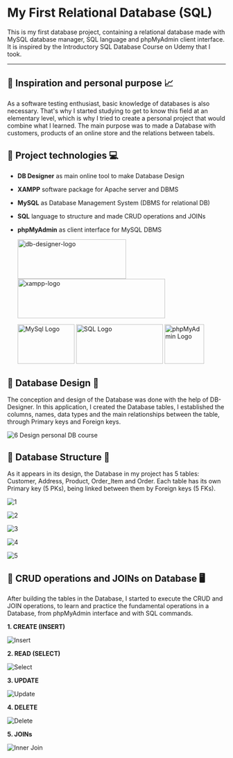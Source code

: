 # My First Relational Database (SQL)
This is my first database project, containing a relational database made with MySQL database manager, SQL language and phpMyAdmin client interface. It is inspired by the Introductory SQL Database Course on Udemy that I took. 


------



## :pushpin: Inspiration and personal purpose :chart_with_upwards_trend:
As a software testing enthusiast, basic knowledge of databases is also necessary. That's why I started studying to get to know this field at an elementary level, which is why I tried to create a personal project that would combine what I learned. The main purpose was to made a Database with customers, products of an online store and the relations between tabels.






## :pushpin: Project technologies :computer:
+ **DB Designer** as main online tool to make Database Design
+ **XAMPP** software package for Apache server and DBMS
+ **MySQL** as Database Management System (DBMS for relational DB)
+ **SQL** language to structure and made CRUD operations and JOINs
+ **phpMyAdmin** as client interface for MySQL DBMS

   <img alt="db-designer-logo" src="https://user-images.githubusercontent.com/115346533/209976690-4f0f036d-d482-4a85-9732-f46b25f795a3.png" width="250" height="91">   <img alt="xampp-logo" src="https://user-images.githubusercontent.com/115346533/210074939-45ea2413-38e7-45c7-9cf4-c6f11cca6ff5.png" width="340" height="91">   
   
   <img alt="MySql Logo" src="https://user-images.githubusercontent.com/115346533/209978789-90684d8c-656b-440f-ac19-9191ce645146.png" width="131" height="91">   <img alt="SQL Logo" src="https://user-images.githubusercontent.com/115346533/209977708-e343b93f-11da-4b96-9cfb-b1e05654063c.png" width="200" height="91">   <img alt="phpMyAdmin Logo" src="https://user-images.githubusercontent.com/115346533/209978321-8d8b5b86-c4a3-4ef7-8fc0-f744f89e2826.png" width="91" height="91">





## :pushpin: Database Design :art:
The conception and design of the Database was done with the help of DB-Designer. In this application, I created the Database tables, I established the columns, names, data types and the main relationships between the table, through Primary keys and Foreign keys.

   ![6  Design personal DB course](https://user-images.githubusercontent.com/115346533/209979867-b0a9c8a1-d180-4f3c-bc1c-f38200c49af2.jpg)






## :pushpin: Database Structure :wrench:
As it appears in its design, the Database in my project has 5 tables: Customer, Address, Product, Order_Item and Order. Each table has its own Primary key (5 PKs), being linked between them by Foreign keys (5 FKs).


![1](https://user-images.githubusercontent.com/115346533/209981011-77eeb303-4235-4726-bd0d-fc29077a3b3c.jpg)

![2](https://user-images.githubusercontent.com/115346533/209981038-19353057-bfa8-4f08-94fa-e597c0101165.jpg)

![3](https://user-images.githubusercontent.com/115346533/209981059-99f9e492-f22d-4cf8-be43-5326597ce5a3.jpg)

![4](https://user-images.githubusercontent.com/115346533/209981074-62c91ff8-3fb3-439b-8e3b-539c995fdfff.jpg)

![5](https://user-images.githubusercontent.com/115346533/209981092-7e731ba9-b981-40e3-965d-35247c6f5973.jpg)






## :pushpin: CRUD operations and JOINs on Database 🖥️
After building the tables in the Database, I started to execute the CRUD and JOIN operations, to learn and practice the fundamental operations in a Database, from phpMyAdmin interface and with SQL commands.

**1. CREATE (INSERT)**

![Insert](https://user-images.githubusercontent.com/115346533/210071610-e541adcd-d237-4990-b472-574ad478bddd.jpg)

**2. READ (SELECT)**

![Select](https://user-images.githubusercontent.com/115346533/210071625-a763624b-a79b-476f-94d1-dd4ce446bc43.jpg)

**3. UPDATE**

![Update](https://user-images.githubusercontent.com/115346533/210071642-b57e0628-fe0a-4d1b-849f-62c224c1f611.jpg)

**4. DELETE**

![Delete](https://user-images.githubusercontent.com/115346533/210071665-b8c64566-edba-4ea2-8cf3-5a28f97e5467.jpg)

**5. JOINs**

![Inner Join](https://user-images.githubusercontent.com/115346533/210071682-0297ff92-9f49-45f9-ac0a-993121327186.jpg)

